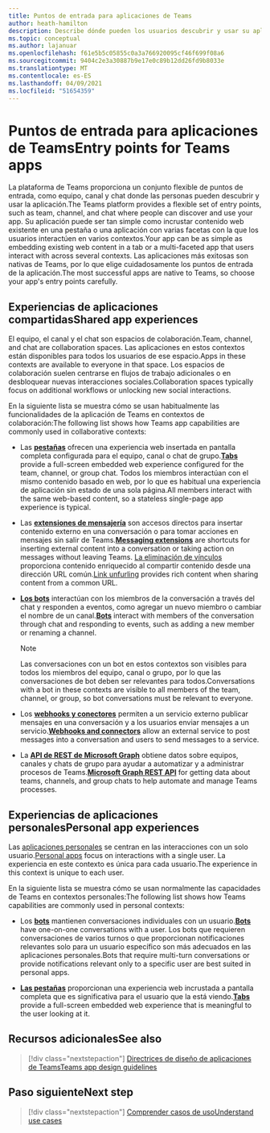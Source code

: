 ```yaml
---
title: Puntos de entrada para aplicaciones de Teams
author: heath-hamilton
description: Describe dónde pueden los usuarios descubrir y usar su aplicación en Teams.
ms.topic: conceptual
ms.author: lajanuar
ms.openlocfilehash: f61e5b5c05855c0a3a766920095cf46f699f08a6
ms.sourcegitcommit: 9404c2e3a30887b9e17e0c89b12dd26fd9b8033e
ms.translationtype: MT
ms.contentlocale: es-ES
ms.lasthandoff: 04/09/2021
ms.locfileid: "51654359"
---
```

# <a name="entry-points-for-teams-apps"></a><span data-ttu-id="1cdec-103">Puntos de entrada para aplicaciones de Teams</span><span class="sxs-lookup"><span data-stu-id="1cdec-103">Entry points for Teams apps</span></span>

<span data-ttu-id="1cdec-104">La plataforma de Teams proporciona un conjunto flexible de puntos de entrada, como equipo, canal y chat donde las personas pueden descubrir y usar la aplicación.</span><span class="sxs-lookup"><span data-stu-id="1cdec-104">The Teams platform provides a flexible set of entry points, such as team, channel, and chat where people can discover and use your app.</span></span> <span data-ttu-id="1cdec-105">Su aplicación puede ser tan simple como incrustar contenido web existente en una pestaña o una aplicación con varias facetas con la que los usuarios interactúen en varios contextos.</span><span class="sxs-lookup"><span data-stu-id="1cdec-105">Your app can be as simple as embedding existing web content in a tab or a multi-faceted app that users interact with across several contexts.</span></span>
<span data-ttu-id="1cdec-106">Las aplicaciones más exitosas son nativas de Teams, por lo que elige cuidadosamente los puntos de entrada de la aplicación.</span><span class="sxs-lookup"><span data-stu-id="1cdec-106">The most successful apps are native to Teams, so choose your app's entry points carefully.</span></span>

## <a name="shared-app-experiences"></a><span data-ttu-id="1cdec-107">Experiencias de aplicaciones compartidas</span><span class="sxs-lookup"><span data-stu-id="1cdec-107">Shared app experiences</span></span>

<span data-ttu-id="1cdec-108">El equipo, el canal y el chat son espacios de colaboración.</span><span class="sxs-lookup"><span data-stu-id="1cdec-108">Team, channel, and chat are collaboration spaces.</span></span> <span data-ttu-id="1cdec-109">Las aplicaciones en estos contextos están disponibles para todos los usuarios de ese espacio.</span><span class="sxs-lookup"><span data-stu-id="1cdec-109">Apps in these contexts are available to everyone in that space.</span></span> <span data-ttu-id="1cdec-110">Los espacios de colaboración suelen centrarse en flujos de trabajo adicionales o en desbloquear nuevas interacciones sociales.</span><span class="sxs-lookup"><span data-stu-id="1cdec-110">Collaboration spaces typically focus on additional workflows or unlocking new social interactions.</span></span>

<span data-ttu-id="1cdec-111">En la siguiente lista se muestra cómo se usan habitualmente las funcionalidades de la aplicación de Teams en contextos de colaboración:</span><span class="sxs-lookup"><span data-stu-id="1cdec-111">The following list shows how Teams app capabilities are commonly used in collaborative contexts:</span></span>

* <span data-ttu-id="1cdec-112">Las [**pestañas**](~/tabs/what-are-tabs.md) ofrecen una experiencia web insertada en pantalla completa configurada para el equipo, canal o chat de grupo.</span><span class="sxs-lookup"><span data-stu-id="1cdec-112">[**Tabs**](~/tabs/what-are-tabs.md) provide a full-screen embedded web experience configured for the team, channel, or group chat.</span></span> <span data-ttu-id="1cdec-113">Todos los miembros interactúan con el mismo contenido basado en web, por lo que es habitual una experiencia de aplicación sin estado de una sola página.</span><span class="sxs-lookup"><span data-stu-id="1cdec-113">All members interact with the same web-based content, so a stateless single-page app experience is typical.</span></span>

* <span data-ttu-id="1cdec-114">Las [**extensiones de mensajería**](~/messaging-extensions/what-are-messaging-extensions.md) son accesos directos para insertar contenido externo en una conversación o para tomar acciones en mensajes sin salir de Teams.</span><span class="sxs-lookup"><span data-stu-id="1cdec-114">[**Messaging extensions**](~/messaging-extensions/what-are-messaging-extensions.md) are shortcuts for inserting external content into a conversation or taking action on messages without leaving Teams.</span></span> <span data-ttu-id="1cdec-115">[La eliminación de vínculos](~/messaging-extensions/how-to/link-unfurling.md) proporciona contenido enriquecido al compartir contenido desde una dirección URL común.</span><span class="sxs-lookup"><span data-stu-id="1cdec-115">[Link unfurling](~/messaging-extensions/how-to/link-unfurling.md) provides rich content when sharing content from a common URL.</span></span>

* <span data-ttu-id="1cdec-116">[**Los bots**](~/bots/what-are-bots.md) interactúan con los miembros de la conversación a través del chat y responden a eventos, como agregar un nuevo miembro o cambiar el nombre de un canal.</span><span class="sxs-lookup"><span data-stu-id="1cdec-116">[**Bots**](~/bots/what-are-bots.md) interact with members of the conversation through chat and responding to events, such as adding a new member or renaming a channel.</span></span> 
   > [!NOTE]
   > <span data-ttu-id="1cdec-117">Las conversaciones con un bot en estos contextos son visibles para todos los miembros del equipo, canal o grupo, por lo que las conversaciones de bot deben ser relevantes para todos.</span><span class="sxs-lookup"><span data-stu-id="1cdec-117">Conversations with a bot in these contexts are visible to all members of the team, channel, or group, so bot conversations must be relevant to everyone.</span></span>

* <span data-ttu-id="1cdec-118">Los [**webhooks y conectores**](~/webhooks-and-connectors/what-are-webhooks-and-connectors.md) permiten a un servicio externo publicar mensajes en una conversación y a los usuarios enviar mensajes a un servicio.</span><span class="sxs-lookup"><span data-stu-id="1cdec-118">[**Webhooks and connectors**](~/webhooks-and-connectors/what-are-webhooks-and-connectors.md) allow an external service to post messages into a conversation and users to send messages to a service.</span></span>

* <span data-ttu-id="1cdec-119">La [**API de REST de Microsoft Graph**](https://docs.microsoft.com/graph/teams-concept-overview) obtiene datos sobre equipos, canales y chats de grupo para ayudar a automatizar y a administrar procesos de Teams.</span><span class="sxs-lookup"><span data-stu-id="1cdec-119">[**Microsoft Graph REST API**](https://docs.microsoft.com/graph/teams-concept-overview) for getting data about teams, channels, and group chats to help automate and manage Teams processes.</span></span>

## <a name="personal-app-experiences"></a><span data-ttu-id="1cdec-120">Experiencias de aplicaciones personales</span><span class="sxs-lookup"><span data-stu-id="1cdec-120">Personal app experiences</span></span>

<span data-ttu-id="1cdec-121">Las [aplicaciones personales](../concepts/design/personal-apps.md) se centran en las interacciones con un solo usuario.</span><span class="sxs-lookup"><span data-stu-id="1cdec-121">[Personal apps](../concepts/design/personal-apps.md) focus on interactions with a single user.</span></span> <span data-ttu-id="1cdec-122">La experiencia en este contexto es única para cada usuario.</span><span class="sxs-lookup"><span data-stu-id="1cdec-122">The experience in this context is unique to each user.</span></span>

<span data-ttu-id="1cdec-123">En la siguiente lista se muestra cómo se usan normalmente las capacidades de Teams en contextos personales:</span><span class="sxs-lookup"><span data-stu-id="1cdec-123">The following list shows how Teams capabilities are commonly used in personal contexts:</span></span>

* <span data-ttu-id="1cdec-124">Los [**bots**](~/bots/what-are-bots.md) mantienen conversaciones individuales con un usuario.</span><span class="sxs-lookup"><span data-stu-id="1cdec-124">[**Bots**](~/bots/what-are-bots.md) have one-on-one conversations with a user.</span></span> <span data-ttu-id="1cdec-125">Los bots que requieren conversaciones de varios turnos o que proporcionan notificaciones relevantes solo para un usuario específico son más adecuados en las aplicaciones personales.</span><span class="sxs-lookup"><span data-stu-id="1cdec-125">Bots that require multi-turn conversations or provide notifications relevant only to a specific user are best suited in personal apps.</span></span>

* <span data-ttu-id="1cdec-126">[**Las pestañas**](~/tabs/what-are-tabs.md) proporcionan una experiencia web incrustada a pantalla completa que es significativa para el usuario que la está viendo.</span><span class="sxs-lookup"><span data-stu-id="1cdec-126">[**Tabs**](~/tabs/what-are-tabs.md) provide a full-screen embedded web experience that is meaningful to the user looking at it.</span></span>

## <a name="see-also"></a><span data-ttu-id="1cdec-127">Recursos adicionales</span><span class="sxs-lookup"><span data-stu-id="1cdec-127">See also</span></span>

> [!div class="nextstepaction"]
> [<span data-ttu-id="1cdec-128">Directrices de diseño de aplicaciones de Teams</span><span class="sxs-lookup"><span data-stu-id="1cdec-128">Teams app design guidelines</span></span>](../concepts/design/design-teams-app-overview.md)

## <a name="next-step"></a><span data-ttu-id="1cdec-129">Paso siguiente</span><span class="sxs-lookup"><span data-stu-id="1cdec-129">Next step</span></span>

> [!div class="nextstepaction"]
> [<span data-ttu-id="1cdec-130">Comprender casos de uso</span><span class="sxs-lookup"><span data-stu-id="1cdec-130">Understand use cases</span></span>](../concepts/design/understand-use-cases.md)
